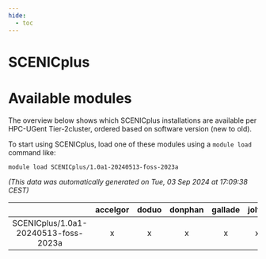 ```yaml
---
hide:
  - toc
---
```


SCENICplus
==========

# Available modules


The overview below shows which SCENICplus installations are available per HPC-UGent Tier-2cluster, ordered based on software version (new to old).

To start using SCENICplus, load one of these modules using a `module load` command like:

```shell
module load SCENICplus/1.0a1-20240513-foss-2023a
```

*(This data was automatically generated on Tue, 03 Sep 2024 at 17:09:38 CEST)*  

| |accelgor|doduo|donphan|gallade|joltik|shinx|skitty|
| :---: | :---: | :---: | :---: | :---: | :---: | :---: | :---: |
|SCENICplus/1.0a1-20240513-foss-2023a|x|x|x|x|x|x|x|
